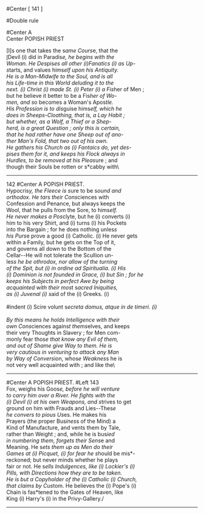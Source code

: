 #Center [ 141 ]


#Double rule

#Center A\
Center POPISH PRIEST

[I]s one that takes the s*ame Cours*e,  that the\
[I](i)Devil (i) did in Paradis*e, he begins with the\
Woman. He Des*pis*es all other (i)Fanatics (i) as Up-\
s*tarts, and values hims*elf upon his Antiquity.\
He is a Man-Midwife to the Soul, and is all\
his Life-time in this World deluding it to the\
next. (i) Christ (i) made St. (i) Peter (i) a Fis*her of Men ;\
but he believe it better to be a Fis*her of Wo-\
men, and s*o becomes a Woman's Apos*tle.\
His Profes*s*ion is to dis*guise hims*elf, which he\
does in Sheeps-Cloathing, that is, a Lay Habit ;\
but whether, as a Wolf, a Thief or a Shep-\
herd, is a great Question ; only this is certain,\
that he had rather have one Sheep out of ano-\
ther Man's Fold, that two out of his own.\
He gathers his Church as (i) Fantaics do, yet des*-\
pis*es them for it, and keeps his Flock always in\
Hurdles, to be removed at his Pleas*ure ; and\
though their Souls be rotten or s*cabby with\


---


142 #Center A POPISH PRIEST.\
Hypocris*y, the Fleece is s*ure to be s*ound and\
orthodox. He tars their Cons*ciences with\
Confes*s*ion and Penance, but always keeps the\
Wool, that he pulls from the Sore, to hims*elf.\
He never makes a Pos*clyte, but he (i) converts (i)\
him to his very Shirt, and (i) turns (i) his Pockets\
into the Bargain ; for he does nothing unles*s\
his Purs*e prove a good (i) Catholic. (i) He never gets\
within a Family, but he gets on the Top of it,\
and governs all down to the Bottom of the\
Cellar--He will not tolerate the Scullion un-\
les*s he be othrodox, nor allow of the turning\
of the Spit, but (i) in ordine ad Spiritualia. (i) His\
(i) Dominion is not founded in Grace, (i) but Sin ; for he\
keeps his Subjects in perfect Awe by being\
acquainted with their mos*t s*acred Iniquities,\
as (i) Juvenal (i) s*aid of the (i) Greeks. (i)\
\
#indent (i) Scire volunt s*ecreta domus, atque in de timeri. (i)\
\
By this means he holds Intelligence with their\
own Cons*ciences agains*t thems*elves, and keeps\
their very Thoughts in Slavery ; for Men com-\
monly fear thos*e that know any Evil of them,\
and out of Shame give Way to them. He is\
very cautious in venturing to attack any Man\
by Way of Convers*ion, whos*e Weaknes*s he is\
not very well acquainted with ; and like the\


---


#Center A POPISH PRIEST. #Left 143\
Fox, weighs his Goos*e, before he will venture\
to carry him over a River. He fights with the\
(i) Devil (i) at his own Weapons, and s*trives to get\
ground on him with Frauds and Lies--Thes*e\
he convers to pious Us*es. He makes his\
Prayers (the proper Bus*ines*s of the Mind) a\
Kind of Manufacture, and vents them by Tale,\
rather than Weight ; and, while he is bus*ied\
in numbering them, forgets their Sens*e and\
Meaning. He s*ets them up as Men do their\
Games at (i) Picquet, (i) for fear he s*hould be mis*-\
reckoned; but never minds whether he plays\
fair or not. He s*ells Indulgences, like (i) Lockier's (i)\
Pills, with Directions how they are to be taken.\
He is but a Copyholder of the (i) Catholic (i) Church,\
that claims by Cus*tom. He believes the (i) Pope's (i)\
Chain is fas*tened to the Gates of Heaven, like\
King (i) Harry's (i) in the Privy-Gallery./ 


---


